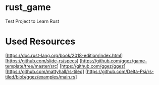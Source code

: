 # rust_game

Test Project to Learn Rust

# Used Resources
  [https://doc.rust-lang.org/book/2018-edition/index.html]
  [https://github.com/slide-rs/specs]
  [https://github.com/ggez/game-template/tree/master/src]
  [https://github.com/ggez/ggez]
  [https://github.com/mattyhall/rs-tiled]
  [https://github.com/Delta-Psi/rs-tiled/blob/ggez/examples/main.rs]

